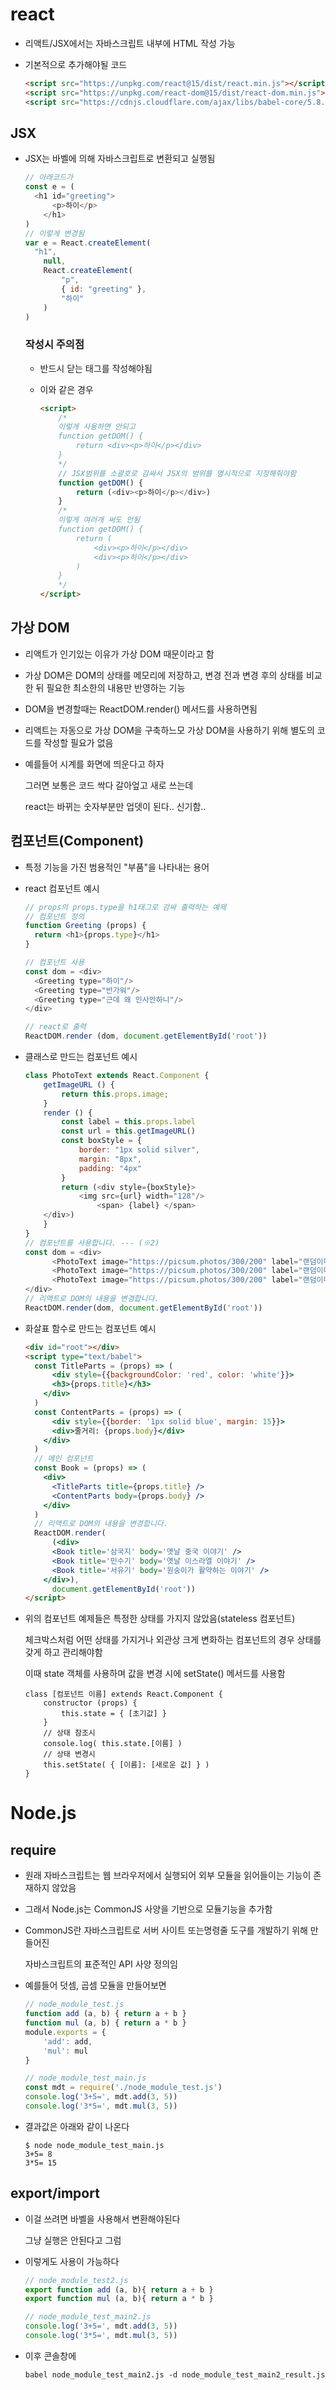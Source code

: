 # react

- 리액트/JSX에서는 자바스크립트 내부에 HTML 작성 가능

- 기본적으로 추가해야될 코드

  ```html
  <script src="https://unpkg.com/react@15/dist/react.min.js"></script>
  <script src="https://unpkg.com/react-dom@15/dist/react-dom.min.js"></script>
  <script src="https://cdnjs.cloudflare.com/ajax/libs/babel-core/5.8.38/browser.min.js"></script>
  ```

## JSX

- JSX는 바벨에 의해 자바스크립트로 변환되고 실행됨

  ```javascript
  // 아래코드가
  const e = (
  	<h1 id="greeting">
      	<p>하이</p>
      </h1>
  )
  // 이렇게 변경됨
  var e = React.createElement(
  	"h1",
      null,
      React.createElement(
          "p",
          { id: "greeting" },
          "하이"
      )
  )
  ```

  ### 작성시 주의점

  - 반드시 닫는 태그를 작성해야됨

  - 이와 같은 경우

    ```html
    <script>
        /*
        이렇게 사용하면 안되고
        function getDOM() {
            return <div><p>하이</p></div>
        }
        */
        // JSX범위를 소괄호로 감싸서 JSX의 범위를 명시적으로 지정해줘야함
        function getDOM() {
            return (<div><p>하이</p></div>)
        }
        /*
        이렇게 여러개 써도 안됨
        function getDOM() {
            return (
            	<div><p>하이</p></div>
            	<div><p>하이</p></div>
            )
        }
        */
    </script>
    ```

## 가상 DOM

- 리액트가 인기있는 이유가 가상 DOM 때문이라고 함

- 가상 DOM은 DOM의 상태를 메모리에 저장하고, 변경 전과 변경 후의 상태를 비교한 뒤 필요한 최소한의 내용만 반영하는 기능

- DOM을 변경할때는 ReactDOM.render() 메서드를 사용하면됨

- 리액트는 자동으로 가상 DOM을 구축하느모 가상 DOM을 사용하기 위해 별도의 코드를 작성할 필요가 없음

- 예를들어 시계를 화면에 띄운다고 하자

  그러면 보통은 코드 싹다 갈아엎고 새로 쓰는데

  react는 바뀌는 숫자부분만 업뎃이 된다.. 신기함..

## 컴포넌트(Component)

- 특정 기능을 가진 범용적인 "부품"을 나타내는 용어

- react 컴포넌트 예시

  ```javascript
  // props의 props.type을 h1태그로 감싸 출력하는 예제
  // 컴포넌트 정의
  function Greeting (props) {
  	return <h1>{props.type}</h1>
  }
  
  // 컴포넌트 사용
  const dom = <div>
  	<Greeting type="하이"/>
  	<Greeting type="반가워"/>
  	<Greeting type="근데 왜 인사안하니"/>
  </div>
  
  // react로 출력
  ReactDOM.render (dom, document.getElementById('root'))
  ```

- 클래스로 만드는 컴포넌트 예시

  ```javascript
  class PhotoText extends React.Component {
      getImageURL () {
          return this.props.image;
      }
      render () {
          const label = this.props.label
          const url = this.getImageURL()
          const boxStyle = {
              border: "1px solid silver",
              margin: "8px",
              padding: "4px"
          }
          return (<div style={boxStyle}>
              <img src={url} width="128"/>
                  <span> {label} </span>
      </div>)
      }
  }
  // 컴포넌트를 사용합니다. --- (※2)
  const dom = <div>
        <PhotoText image="https://picsum.photos/300/200" label="랜덤이미지"/>
        <PhotoText image="https://picsum.photos/300/200" label="랜덤이미지"/>
        <PhotoText image="https://picsum.photos/300/200" label="랜덤이미지"/>
  </div>
  // 리액트로 DOM의 내용을 변경합니다.
  ReactDOM.render(dom, document.getElementById('root'))
  ```

- 화살표 함수로 만드는 컴포넌트 예시

  ```html
  <div id="root"></div>
  <script type="text/babel">
  	const TitleParts = (props) => (
  		<div style={{backgroundColor: 'red', color: 'white'}}>
  		<h3>{props.title}</h3>
      </div>
  	)
  	const ContentParts = (props) => (
  		<div style={{border: '1px solid blue', margin: 15}}>
  		<div>줄거리: {props.body}</div>
      </div>
  	)
  	// 메인 컴포넌트
  	const Book = (props) => (
      <div>
  		<TitleParts title={props.title} />
  		<ContentParts body={props.body} />
      </div>
  	)
  	// 리액트로 DOM의 내용을 변경합니다.
  	ReactDOM.render(
  		(<div>
  		<Book title='삼국지' body='옛날 중국 이야기' />
  		<Book title='민수기' body='옛날 이스라엘 이야기' />
  		<Book title='서유기' body='원숭이가 활약하는 이야기' />
      </div>),
  		document.getElementById('root'))
  </script>
  ```

- 위의 컴포넌트 예제들은 특정한 상태를 가지지 않았음(stateless 컴포넌트)

  체크박스처럼 어떤 상태를 가지거나 외관상 크게 변화하는 컴포넌트의 경우 상태를 갖게 하고 관리해야함

  이때 state 객체를 사용하며 값을 변경 시에  setState() 메서드를 사용함

  ```react
  class [컴포넌트 이름] extends React.Component {
      constructor (props) {
          this.state = { [초기값] }
      }
      // 상태 참조시
      console.log( this.state.[이름] )
      // 상태 변경시
      this.setState( { [이름]: [새로운 값] } )
  }
  ```



# Node.js

## require

- 원래 자바스크립트는 웹 브라우저에서 실행되어 외부 모듈을 읽어들이는 기능이 존재하지 않았음

- 그래서 Node.js는 CommonJS 사양을 기반으로 모듈기능을 추가함

- CommonJS란 자바스크립트로 서버 사이트 또는명령줄 도구를 개발하기 위해 만들어진

  자바스크립트의 표준적인 API 사양 정의임

- 예를들어 덧셈, 곱셈 모듈을 만들어보면

  ```javascript
  // node_module_test.js
  function add (a, b) { return a + b }
  function mul (a, b) { return a * b }
  module.exports = {
      'add': add,
      'mul': mul
  }
  
  // node_module_test_main.js
  const mdt = require('./node_module_test.js')
  console.log('3+5=', mdt.add(3, 5))
  console.log('3*5=', mdt.mul(3, 5))
  ```

- 결과값은 아래와 같이 나온다

  ```shell
  $ node node_module_test_main.js
  3+5= 8
  3*5= 15
  ```

## export/import

- 이걸 쓰려면 바벨을 사용해서 변환해야된다

  그냥 실행은 안된다고 그럼

- 이렇게도 사용이 가능하다

  ```javascript
  // node_module_test2.js
  export function add (a, b){ return a + b }
  export function mul (a, b){ return a * b }
  
  // node_module_test_main2.js
  console.log('3+5=', mdt.add(3, 5))
  console.log('3*5=', mdt.mul(3, 5))
  ```

- 이후 콘솔창에

  ```shell
  babel node_module_test_main2.js -d node_module_test_main2_result.js
  ```

  